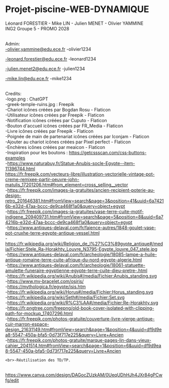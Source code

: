 # Projet-piscine-WEB-DYNAMIQUE

Léonard FORESTIER - Mike LIN - Julien MENET - Olivier YAMMINE
<br>ING2 Groupe 5 - PROMO 2028

<br>Admin:<br>
-olivier.yammine@edu.ece.fr
-olivier1234

-leonard.forestier@edu.ece.fr
-leonard1234

-julien.menet2@edu.ece.fr
-julien1234

-mike.lin@edu.ece.fr
-mike1234

<br>Credits:
    <br>-logo.png : ChatGPT
    <br>-greek-temple-ruins.jpg : Freepik
    <br>-Chariot icônes créées par Bogdan Rosu - Flaticon
    <br>-Utilisateur icônes créées par Freepik - Flaticon
    <br>-Notification icônes créées par Cuputo - Flaticon
    <br>-Bouton d'accueil icônes créées par FR_Media - Flaticon
    <br>-Livre icônes créées par Freepik - Flaticon
    <br>-Poignée de main de partenariat icônes créées par Iconjam - Flaticon
    <br>-Ajouter au chariot icônes créées par Pixel perfect - Flaticon
    <br>-Enchères icônes créées par meaicon - Flaticon
    <br>-Inspiration pour les boutons : https://getcssscan.com/css-buttons-examples
    <br>-https://www.naturabuy.fr/Statue-Anubis-socle-Egypte--item-11396744.html
    <br>https://fr.freepik.com/vecteurs-libre/illustration-vectorielle-vintage-pot-creme-remixee-partir-oeuvre-john-matulis_17201206.htm#from_element=cross_selling__vector
    <br>-https://fr.freepik.com/images-ia-gratuites/ancien-recipient-poterie-au-design-retro_201646381.htm#fromView=search&page=3&position=41&uuid=6a74216b-e32d-47aa-bccc-de9ca468f1a0&query=object+egypt
    <br>-https://fr.freepik.com/images-ia-gratuites/vase-terre-cuite-motif-indigene_209409731.htm#fromView=search&page=5&position=8&uuid=6a74216b-e32d-47aa-bccc-de9ca468f1a0&query=object+egypt
    <br>-https://www.antiques-delaval.com/fr/faience-autres/1848-goulet-vase-pot-cruxhe-terre-egypte-antique-vessel.html
    <br>-https://fr.wikipedia.org/wiki/Religion_de_l%27%C3%89gypte_antique#/media/Fichier:Stele_Ra-Horakhty_Louvre_N3795-Egypte_louvre_047_stele.jpg
    <br>-https://www.antiques-delaval.com/fr/archeologie/18085-lampe-a-huile-antique-romaine-terre-cuite-afrique-du-nord-egypte-algerie.html
    <br>-https://www.antiques-delaval.com/fr/archeologie/18061-statuette-amulette-funeraire-egyptienne-egypte-terre-cuite-dieu-pretre-.html
    <br>-https://fr.wikipedia.org/wiki/Anubis#/media/Fichier:Anubis_standing.svg
    <br>-https://www.mv-bracelet.com/osiris/
    <br>-https://mythologica.fr/egypte/isis.htm
    <br>-https://fr.wikipedia.org/wiki/Horus#/media/Fichier:Horus_standing.svg
    <br>-https://fr.wikipedia.org/wiki/Seth#/media/Fichier:Set.svg
    <br>-https://fr.wikipedia.org/wiki/R%C3%AA#/media/Fichier:Re-Horakhty.svg
    <br>-https://fr.pngtree.com/freepng/old-book-cover-isolated-with-clipping-path-for-mockup_17407296.html
    <br>-https://fr.freepik.com/photos-gratuite/couverture-livre-vierge-antique-cuir-marron-espace-design_21631149.htm#fromView=search&page=1&position=4&uuid=df9d9ea8-5547-450a-bfa5-0d73f717e225&query=Livre+Ancien
    <br>-https://fr.freepik.com/photos-gratuite/marque-pages-lin-dans-vieux-cahier_2041514.htm#fromView=search&page=1&position=6&uuid=df9d9ea8-5547-450a-bfa5-0d73f717e225&query=Livre+Ancien

    <br>-Réutilisation des TD/TP.

<br>https://www.canva.com/design/DAGocZUzkAM/0UeqUDhHJh4JXr84gPCwfg/edit
